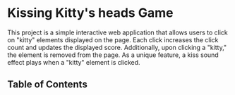 # Kissing Kitty's heads Game

This project is a simple interactive web application that allows users to click on "kitty" elements displayed on the page. Each click increases the click count and updates the displayed score. Additionally, upon clicking a "kitty," the element is removed from the page. As a unique feature, a kiss sound effect plays when a "kitty" element is clicked.

## Table of Contents